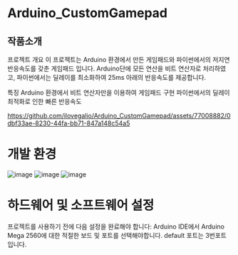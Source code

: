 # Arduino_CustomGamepad

<h2>작품소개</h2>
프로젝트 개요
이 프로젝트는 Arduino 환경에서 만든 게임패드와 파이썬에서의 저지연 반응속도를 갖춘 게임패드 입니다. Arduino단에 모든 연산을 비트 연산자로 처리하였고, 파이썬에서는 딜레이를 최소화하여 25ms 아래의 반응속도를 제공합니다.

특징
Arduino 환경에서 비트 연산자만을 이용하여 게임패드 구현
파이썬에서의 딜레이 최적화로 인한 빠른 반응속도

https://github.com/ilovegalio/Arduino_CustomGamepad/assets/77008882/0dbf33ae-8230-44fa-bb71-847a148c54a5




# 개발 환경
![image](https://github.com/ilovegalio/Arduino_CustomGamepad/assets/77008882/050ebd9b-4e58-431f-b635-1fe79073f755)
![image](https://github.com/ilovegalio/Arduino_CustomGamepad/assets/77008882/ef9ea0e5-bc66-47cd-8324-8904cd734f6f)
![image](https://github.com/ilovegalio/Arduino_CustomGamepad/assets/77008882/9907ff4e-c964-4788-8a01-ccd7451a4c60)


# 하드웨어 및 소프트웨어 설정
프로젝트를 사용하기 전에 다음 설정을 완료해야 합니다:
Arduino IDE에서 Arduino Mega 2560에 대한 적절한 보드 및 포트를 선택해야합니다. 
default 포트는 3번포트 입니다.
